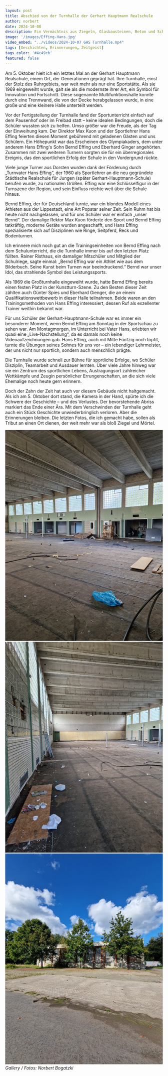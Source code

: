 ```yaml
---
layout: post
title: Abschied von der Turnhalle der Gerhart Hauptmann Realschule
author: norbert
date: 2024-10-08
description: Ein Vermächtnis aus Ziegeln, Glasbausteinen, Beton und Schweiß. Bevor der Bagger kommt - ein letzter Blick.
image: '/images/Effing-Hans.jpg'
video_embed: "../videos/2024-10-07 GHS Turnhalle.mp4"
tags: [Geschichten, Erinnerungen, Zeitgeist]
tags_color: '#4c49cb'
featured: false
---
```


Am 5. Oktober hielt ich ein letztes Mal an der Gerhart Hauptmann Realschule, einem Ort, der Generationen geprägt hat. Ihre Turnhalle, einst der Stolz des Ruhrgebiets, war weit mehr als nur eine Sportstätte. Als sie 1969 eingeweiht wurde, galt sie als die modernste ihrer Art, ein Symbol für Innovation und Fortschritt. Diese sogenannte Multifunktionshalle konnte durch eine Trennwand, die von der Decke herabgelassen wurde, in eine große und eine kleinere Halle unterteilt werden.

Vor der Fertigstellung der Turnhalle fand der Sportunterricht einfach auf dem Pausenhof oder im Freibad statt – keine idealen Bedingungen, doch die Schüler wussten sich zu helfen. Umso größer war die Freude, als der Tag der Einweihung kam. Der Direktor Max Kuon und der Sportlehrer Hans Effing feierten diesen Moment gebührend mit geladenen Gästen und uns Schülern. Ein Höhepunkt war das Erscheinen des Olympiakaders, dem unter anderem Hans Effing's Sohn Bernd Effing und Eberhard Ginger angehörten. Zusammen mit zwei weiteren Turnern sorgten sie für ein überregionales Ereignis, das den sportlichen Erfolg der Schule in den Vordergrund rückte.

Viele junge Turner aus Dorsten wurden dank der Förderung durch „Turnvater Hans Effing“, der 1960 als Sportlehrer an die neu gegründete Städtische Realschule für Jungen (später Gerhart-Hauptmann-Schule) berufen wurde, zu nationalen Größen. Effing war eine Schlüsselfigur in der Turnszene der Region, und sein Einfluss reichte weit über die Schule hinaus.

Bernd Effing, der für Deutschland turnte, war ein blondes Modell eines Athleten aus der Lippestadt, eine Art Popstar seiner Zeit. Sein Ruhm hat bis heute nicht nachgelassen, und für uns Schüler war er einfach „unser Bernd“. Der damalige Rektor Max Kuon förderte den Sport und Bernd Effing tatkräftig, moderne Geräte wurden angeschafft, und Hans Effing spezialisierte sich auf Disziplinen wie Ringe, Seitpferd, Reck und Bodenturnen.

Ich erinnere mich noch gut an die Trainingseinheiten von Bernd Effing nach dem Schulunterricht, die die Turnhalle immer bis auf den letzten Platz füllten. Rainer Risthaus, ein damaliger Mitschüler und Mitglied der Schulriege, sagte einmal: „Bernd Effing war ein Athlet wie aus dem Bilderbuch. Seine Kunst beim Turnen war beeindruckend.“ Bernd war unser Idol, das strahlende Symbol des Leistungssports.

Als 1969 die Großturnhalle eingeweiht wurde, hatte Bernd Effing bereits einen festen Platz in der Kunstturn-Szene. Zu den Besten dieser Zeit zählten auch Günter Spies und Eberhard Gienger, die an einem Qualifikationswettbewerb in dieser Halle teilnahmen. Beide waren an den Trainingsmethoden von Hans Effing interessiert, dessen Ruf als exzellenter Trainer weithin bekannt war.

Für uns Schüler der Gerhart-Hauptmann-Schule war es immer ein besonderer Moment, wenn Bernd Effing am Sonntag in der Sportschau zu sehen war. Am Montagmorgen, im Unterricht bei Vater Hans, erlebten wir quasi eine „Live-Nachstellung“, da es damals noch keine Videoaufzeichnungen gab. Hans Effing, auch mit Mitte Fünfzig noch topfit, turnte die Übungen seines Sohnes für uns vor – ein lebendiger Lehrmeister, der uns nicht nur sportlich, sondern auch menschlich prägte.

Die Turnhalle wurde schnell zur Bühne für sportliche Erfolge, wo Schüler Disziplin, Teamarbeit und Ausdauer lernten. Über viele Jahre hinweg war sie ein Zentrum des sportlichen Lebens, Austragungsort zahlreicher Wettkämpfe und Zeugin persönlicher Errungenschaften, an die sich viele Ehemalige noch heute gern erinnern.

Doch der Zahn der Zeit hat auch vor diesem Gebäude nicht haltgemacht. Als ich am 5. Oktober dort stand, die Kamera in der Hand, spürte ich die Schwere der Geschichte – und des Verlustes. Der bevorstehende Abriss markiert das Ende einer Ära. Mit dem Verschwinden der Turnhalle geht auch ein Stück Geschichte unwiederbringlich verloren. Aber die Erinnerungen bleiben. Die letzten Fotos, die ich gemacht habe, sollen als Tribut an einen Ort dienen, der weit mehr war als bloß Ziegel und Mörtel.


<div class="gallery-box">
  <div class="gallery gallery--post">
    <img src="/images/Halle1.jpg" loading="lazy" alt="Turnhalle">
    <img src="/images/Halle2.jpg" loading="lazy" alt="Turnhalle">
    <img src="/images/Halle3.jpg" loading="lazy" alt="Turnhalle">
    </div>
  <em>Gallery / <a target="_blank">Fotos: Norbert Bogatzki</a></em>
</div>